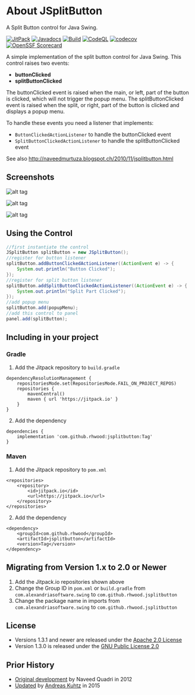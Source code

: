 # About JSplitButton

A Split Button control for Java Swing.

[![JitPack](https://jitpack.io/v/rhwood/jsplitbutton.svg)](https://jitpack.io/#rhwood/jsplitbutton)
[![Javadocs](https://jitpack.io/v/rhwood/jsplitbutton.svg?label=Javadocs)](https://jitpack.io/com/github/rhwood/jsplitbutton/latest/javadoc/)
[![Build](https://github.com/rhwood/jsplitbutton/actions/workflows/build.yml/badge.svg)](https://github.com/rhwood/jsplitbutton/actions/workflows/build.yml)
[![CodeQL](https://github.com/rhwood/jsplitbutton/actions/workflows/codeql-analysis.yml/badge.svg)](https://github.com/rhwood/jsplitbutton/actions/workflows/codeql-analysis.yml)
[![codecov](https://codecov.io/gh/rhwood/jsplitbutton/graph/badge.svg?token=gbIMA3aimP)](https://codecov.io/gh/rhwood/jsplitbutton)
[![OpenSSF Scorecard](https://api.securityscorecards.dev/projects/github.com/rhwood/jsplitbutton/badge)](https://securityscorecards.dev/viewer/?uri=github.com/rhwood/jsplitbutton)

A simple implementation of the split button control for Java Swing. This control raises two events:

* __buttonClicked__
* __splitButtonClicked__

The buttonClicked event is raised when the main, or left, part of the button is clicked, which will not trigger the popup menu.
The splitButtonClicked event is raised when the split, or right, part of the button is clicked and displays a popup menu.

To handle these events you need a listener that implements:

* ```ButtonClickedActionListener``` to handle the buttonClicked event
* ```SplitButtonClickedActionListener``` to handle the splitButtonClicked event

See also http://naveedmurtuza.blogspot.ch/2010/11/jsplitbutton.html

## Screenshots

![alt tag](https://raw.github.com/rhwood/jsplitbutton/master/wiki/images/JSplitButton-GTK.png)

![alt tag](https://raw.github.com/rhwood/jsplitbutton/master/wiki/images/JSplitButton-Nimbus.png)

![alt tag](https://raw.github.com/rhwood/jsplitbutton/master/wiki/images/JSplitButton-Metal.png)

## Using the Control

```java
//first instantiate the control
JSplitButton splitButton = new JSplitButton();
//register for button listener
splitButton.addButtonClickedActionListener((ActionEvent e) -> {
    System.out.println("Button Clicked");
});
//register for split button listener
splitButton.addSplitButtonClickedActionListener((ActionEvent e) -> {
    System.out.println("Split Part Clicked");
});
//add popup menu
splitButton.add(popupMenu);
//add this control to panel
panel.add(splitButton);
```

## Including in your project

### Gradle

1. Add the Jitpack repository to `build.gradle`
```
dependencyResolutionManagement {
    repositoriesMode.set(RepositoriesMode.FAIL_ON_PROJECT_REPOS)
    repositories {
        mavenCentral()
        maven { url 'https://jitpack.io' }
    }
}
```

2. Add the dependency
```
dependencies {
    implementation 'com.github.rhwood:jsplitbutton:Tag'
}
```

### Maven

1. Add the Jitpack repository to `pom.xml`
```
<repositories>
    <repository>
        <id>jitpack.io</id>
        <url>https://jitpack.io</url>
    </repository>
</repositories>
```

2. Add the dependency
```
<dependency>
    <groupId>com.github.rhwood</groupId>
    <artifactId>jsplitbutton</artifactId>
    <version>Tag</version>
</dependency>
```

## Migrating from Version 1.x to 2.0 or Newer

1. Add the Jitpack.io repositories shown above
2. Change the Group ID in `pom.xml` or `build.gradle` from `com.alexandriasoftware.swing` to `com.github.rhwood.jsplitbutton`
3. Change the package name in imports from `com.alexandriasoftware.swing` to `com.github.rhwood.jsplitbutton`

## License

- Versions 1.3.1 and newer are released under the [Apache 2.0 License](http://www.apache.org/licenses/LICENSE-2.0)
- Version 1.3.0 is released under the [GNU Public License 2.0](https://www.gnu.org/licenses/old-licenses/gpl-2.0.en.html)

## Prior History

* [Original development](http://code.google.com/p/jsplitbutton) by Naveed Quadri in 2012
* [Updated](https://github.com/akuhtz/jsplitbutton) by [Andreas Kuhtz](https://github.com/akuhtz) in 2015